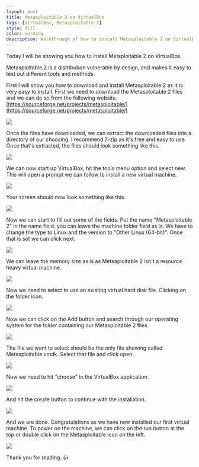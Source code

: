 ```yaml
---
layout: post
title: Metasploitable 2 on VirtualBox
tags: [VirtualBox, Metasploitable 2]
style: fill
color: warning
description: Walkthrough of how to install Metasploitable 2 on VirtualBox
---
```


Today I will be showing you how to install Metsploitable 2 on VirtualBox. 

Metasploitable 2 is a distribution vulnerable by design, and makes it easy to test out different tools and methods.

First I will show you how to download and install Metasploitable 2 as it is very easy to install. First we need to download the Metasploitable 2 files and we can do so from the following website.  [https://sourceforge.net/projects/metasploitable/](https://sourceforge.net/projects/metasploitable/)

![](/assets/posts/metasploitable-2-on-virtualbox/metasploitable_download.png)

Once the files have downloaded, we can extract the downloaded files into a directory of our choosing. I recommend 7-zip as it's free and easy to use. Once that's extracted, the files should look something like this.

![](/assets/posts/metasploitable-2-on-virtualbox/metasploitable_folder_view.png)

We can now start up VirtualBox, hit the tools menu option and select new. This will open a prompt we can follow to install a new virtual machine.

![](/assets/posts/metasploitable-2-on-virtualbox/metasploitable_open_virtualbox.png)

Your screen should now look something like this.

![](/assets/posts/metasploitable-2-on-virtualbox/metasploitable_create_vm.png)

Now we can start to fill out some of the fields. Put the name "Metasploitable 2" in the name field, you can leave the machine folder field as is. We have to change the type to Linux and the version to "Other Linux (64-bit)". Once that is set we can click next.

![](/assets/posts/metasploitable-2-on-virtualbox/metasploitable_setup_1.png)

We can leave the memory size as is as Metsaploitable 2 isn't a resource heavy virtual machine.

![](/assets/posts/metasploitable-2-on-virtualbox/metasploitable_setup_2.png)

Now we need to select to use an existing virtual hard disk file. Clicking on the folder icon.

![](/assets/posts/metasploitable-2-on-virtualbox/picture7.png)

Now we can click on the Add button and search through our operating system for the folder containing our Metasploitable 2 files.

![](/assets/posts/metasploitable-2-on-virtualbox/picture8.png)

The file we want to select should be the only file showing called Metasploitable.vmdk. Select that file and click open.

![](/assets/posts/metasploitable-2-on-virtualbox/picture9.png)

Now we need to hit "choose" in the VirtualBox application.

![](/assets/posts/metasploitable-2-on-virtualbox/picture10.png)

And hit the create button to continue with the installation.

![](/assets/posts/metasploitable-2-on-virtualbox/picture11.png)

And we are done. Congratulations as we have now installed our first virtual machine. To power on the machine, we can click on the run button at the top or double click on the Metasploitable icon on the left.

![](/assets/posts/metasploitable-2-on-virtualbox/picture12.png)

Thank you for reading. :+1: